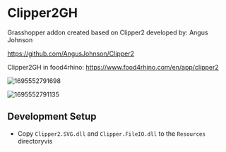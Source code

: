 
# Clipper2GH

Grasshopper addon created based on Clipper2 developed by: Angus Johnson

https://github.com/AngusJohnson/Clipper2

Clipper2GH in food4rhino:
https://www.food4rhino.com/en/app/clipper2

![1695552791698](https://github.com/seghier/Clipper2GH/assets/6026588/4bfb7824-0002-4fe6-9c38-90c35cbbbb37)

![1695552791135](https://github.com/seghier/Clipper2GH/assets/6026588/1817f785-fd69-4303-bdc9-fed2caa9624e)

## Development Setup

- Copy `Clipper2.SVG.dll` and `Clipper.FileIO.dll` to the `Resources` directoryvis

